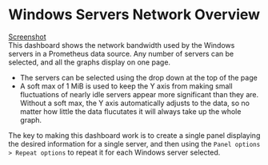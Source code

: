 # Windows Servers Network Overview
[Screenshot](../pics/DashboardWindowsServersNetworkOverview.png)  
This dashboard shows the network bandwidth used by the Windows servers in a Prometheus data source. Any number of servers can be selected, and all the graphs display on one page.

- The servers can be selected using the drop down at the top of the page
- A soft max of 1 MiB is used to keep the Y axis from making small fluctuations of nearly idle servers appear more significant than they are. Without a soft max, the Y axis automatically adjusts to the data, so no matter how little the data flucutates it will always take up the whole graph.

The key to making this dashboard work is to create a single panel displaying the desired information for a single server, and then using the `Panel options > Repeat options` to repeat it for each Windows server selected.